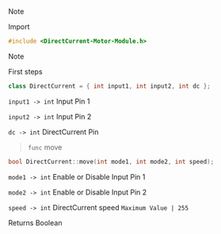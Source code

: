 > [!NOTE]
> Import
> ```h
> #include <DirectCurrent-Motor-Module.h>
> ```

> [!NOTE]
> First steps
> ```ino
> class DirectCurrent = { int input1, int input2, int dc };
> ```

`input1 -> int` Input Pin 1

`input2 -> int`  Input Pin 2

`dc -> int` DirectCurrent Pin

> `func` move

```ino
bool DirectCurrent::move(int mode1, int mode2, int speed);
```

`mode1 -> int` Enable or Disable Input Pin 1

`mode2 -> int` Enable or Disable Input Pin 2

`speed -> int` DirectCurrent speed `Maximum Value | 255`

Returns
Boolean
